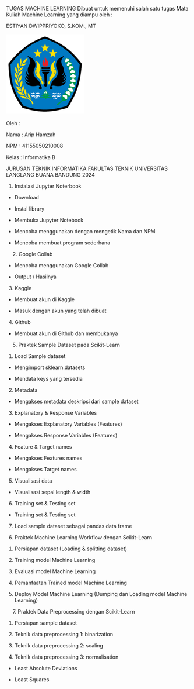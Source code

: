 TUGAS
MACHINE LEARNING
Dibuat untuk memenuhi salah satu tugas Mata Kuliah Machine Learning yang diampu oleh :

ESTIYAN DWIPPRIYOKO, S.KOM., MT

![Deskripsi Gambar](images/unla.png) 

Oleh : 

Nama	: Arip Hamzah

NPM	: 41155050210008

Kelas 	: Informatika B

JURUSAN TEKNIK INFORMATIKA
FAKULTAS TEKNIK
UNIVERSITAS LANGLANG BUANA
BANDUNG
2024
1.	Instalasi Jupyter Noterbook
-	Download 
 
 
-	Instal library
 
-	Membuka Jupyter Notebook
 
-	Mencoba menggunakan dengan mengetik Nama dan NPM 
 
-	Mencoba membuat program sederhana 
 
 
 
2.	Google Collab 
-	Mencoba menggunakan Google Collab
 
-	Output / Hasilnya 
 
3.	Kaggle 
-	Membuat akun di Kaggle 
 
-	Masuk dengan akun yang telah dibuat
 
4.	Github 
-	Membuat akun di Github dan membukanya 
 


 
5.	Praktek Sample Dataset pada Scikit-Learn
1)	Load Sample dataset 
-	Mengimport sklearn.datasets
 
-	Mendata keys yang tersedia 
 
2)	Metadata
-	Mengakses metadata deskripsi dari sample dataset 
 
3)	Explanatory & Response Variables
-	Mengakses Explanatory Variables (Features)
 
-	Mengakses Response Variables (Features)
 
4)	Feature & Target names 
-	Mengakses Features names 
 
-	Mengakses Target names 
 
5)	Visualisasi data
-	Visualisasi sepal length & width 
 
6)	Training set & Testing set 
-	Training set & Testing set
 
7)	Load sample dataset sebagai pandas data frame 
 
6.	Praktek Machine Learning Workflow dengan Scikit-Learn
1)	Persiapan dataset (Loading & splitting dataset)
 
2)	Training model Machine Learning 
 
3)	Evaluasi model Machine Learning
 
4)	Pemanfaatan Trained model Machine Learning 
 
5)	Deploy Model Machine Learning (Dumping dan Loading model Machine Learning)
 
 
7.	Praktek Data Preprocessing dengan Scikit-Learn
1)	Persiapan sample dataset
 
2)	Teknik data preprocessing 1: binarization
 
3)	Teknik data preprocessing 2: scaling
 
4)	Teknik data preprocessing 3: normalisation
-	Least Absolute Deviations
 
-	Least Squares
 

